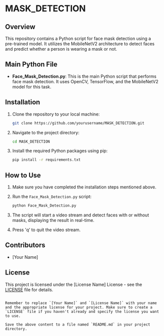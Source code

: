 # MASK_DETECTION

## Overview
This repository contains a Python script for face mask detection using a pre-trained model. It utilizes the MobileNetV2 architecture to detect faces and predict whether a person is wearing a mask or not.

## Main Python File
- **Face_Mask_Detection.py**: This is the main Python script that performs face mask detection. It uses OpenCV, TensorFlow, and the MobileNetV2 model for this task.

## Installation
1. Clone the repository to your local machine:
   
   ```bash
   git clone https://github.com/yourusername/MASK_DETECTION.git

2. Navigate to the project directory:
   ```bash
   cd MASK_DETECTION

3. Install the required Python packages using pip:
   ```bash
   pip install -r requirements.txt
   ```

## How to Use
1. Make sure you have completed the installation steps mentioned above.

2. Run the `Face_Mask_Detection.py` script:
   ```bash
   python Face_Mask_Detection.py
   ```

3. The script will start a video stream and detect faces with or without masks, displaying the result in real-time.

4. Press 'q' to quit the video stream.

## Contributors
- [Your Name]

## License
This project is licensed under the [License Name] License - see the [LICENSE](LICENSE) file for details.
```

Remember to replace `[Your Name]` and `[License Name]` with your name and the appropriate license for your project. Make sure to create a `LICENSE` file if you haven't already and specify the license you want to use.

Save the above content to a file named `README.md` in your project directory.
